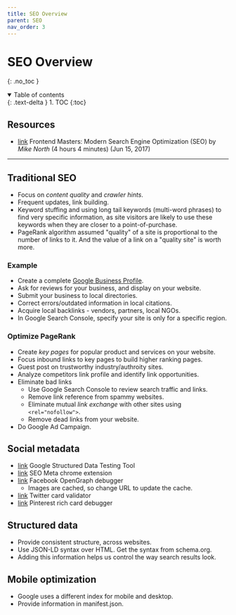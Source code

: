 ```yaml
---
title: SEO Overview
parent: SEO
nav_order: 3
---
```


<!-- prettier-ignore-start -->
# SEO Overview
{: .no_toc }

<details open markdown="block">
  <summary>
    Table of contents
  </summary>
  {: .text-delta }
1. TOC
{:toc}
</details>

<!-- prettier-ignore-end -->

## Resources

-   [link](https://frontendmasters.com/courses/modern-seo/) Frontend Masters: Modern Search Engine Optimization (SEO) by _Mike North_ (4 hours 4 minutes) (Jun 15, 2017)

---

## Traditional SEO

-   Focus on _content quality_ and _crawler hints_.
-   Frequent updates, link building.
-   Keyword stuffing and using long tail keywords (multi-word phrases) to find very specific information, as site visitors are likely to use these keywords when they are closer to a point-of-purchase.
-   PageRank algorithm assumed "quality" of a site is proportional to the number of links to it. And the value of a link on a "quality site" is worth more.

### Example

-   Create a complete [Google Business Profile](https://business.google.com/us/business-profile/).
-   Ask for reviews for your business, and display on your website.
-   Submit your business to local directories.
-   Correct errors/outdated information in local citations.
-   Acquire local backlinks - vendors, partners, local NGOs.
-   In Google Search Console, specify your site is only for a specific region.

### Optimize PageRank

-   Create _key pages_ for popular product and services on your website.
-   Focus inbound links to key pages to build higher ranking pages.
-   Guest post on trustworthy industry/authroity sites.
-   Analyze competitors link profile and identify link opportunities.
-   Eliminate bad links
    -   Use Google Search Console to review search traffic and links.
    -   Remove link reference from spammy websites.
    -   Eliminate mutual _link exchange_ with other sites using `<rel="nofollow">`.
    -   Remove dead links from your website.
-   Do Google Ad Campaign.

## Social metadata

-   [link](https://developers.google.com/search/docs/appearance/structured-data) Google Structured Data Testing Tool
-   [link](https://seo-extension.com/) SEO Meta chrome extension
-   [link](https://developers.facebook.com/tools/debug/) Facebook OpenGraph debugger
    -   Images are cached, so change URL to update the cache.
-   [link](https://cards-dev.x.com/validator) Twitter card validator
-   [link](https://developers.pinterest.com/docs/web-features/rich-pins-overview/) Pinterest rich card debugger

## Structured data

-   Provide consistent structure, across websites.
-   Use JSON-LD syntax over HTML. Get the syntax from schema.org.
-   Adding this information helps us control the way search results look.

## Mobile optimization

-   Google uses a different index for mobile and desktop.
-   Provide information in manifest.json.
